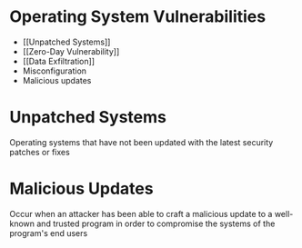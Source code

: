 # Operating System Vulnerabilities
- [[Unpatched Systems]]
- [[Zero-Day Vulnerability]]
- [[Data Exfiltration]]
- Misconfiguration
- Malicious updates


# Unpatched Systems

Operating systems that have not been updated with the latest security patches or fixes

# Malicious Updates

Occur when an attacker has been able to craft a malicious update to a well-known and trusted program in order to compromise the systems of the program's end users

